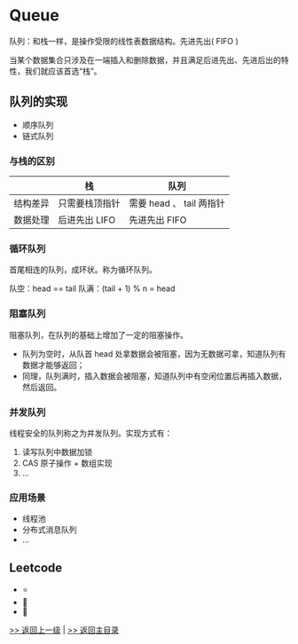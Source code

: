 # Queue
队列：和栈一样，是操作受限的线性表数据结构。先进先出( FIFO )

当某个数据集合只涉及在一端插入和删除数据，并且满足后进先出、先进后出的特性，我们就应该首选“栈”。

## 队列的实现

* 顺序队列
* 链式队列

### 与栈的区别

|  | 栈 | 队列 |
| -------- | -------- | -------- |
| 结构差异 | 只需要栈顶指针 | 需要 head 、 tail 两指针 |
| 数据处理 | 后进先出 LIFO | 先进先出 FIFO |

### 循环队列

首尾相连的队列，成环状。称为循环队列。

队空：head == tail
队满：(tail + 1) % n = head

### 阻塞队列

阻塞队列，在队列的基础上增加了一定的阻塞操作。
* 队列为空时，从队首 head 处拿数据会被阻塞，因为无数据可拿，知道队列有数据才能够返回；
* 同理，队列满时，插入数据会被阻塞，知道队列中有空闲位置后再插入数据，然后返回。

### 并发队列

线程安全的队列称之为并发队列。实现方式有：
1. 读写队列中数据加锁
2. CAS 原子操作 + 数组实现
3. ...

### 应用场景

* 线程池
* 分布式消息队列
* ...

## Leetcode

- :star:
- :anger:
- :shit:

[>> 返回上一级](../) | [>> 返回主目录](../../)

